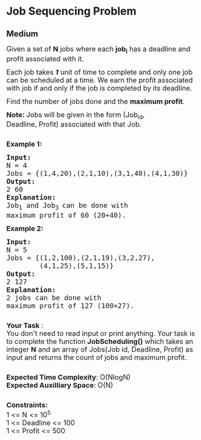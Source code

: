 # Job Sequencing Problem
##  Medium 
<div class="problem-statement" style="user-select: auto;">
                <p style="user-select: auto;"></p><p style="user-select: auto;"><span style="font-size: 18px; user-select: auto;">Given a set of <strong style="user-select: auto;">N</strong> jobs where each <strong style="user-select: auto;">job<sub style="user-select: auto;">i</sub></strong>&nbsp;has a deadline and profit associated with it. </span></p>

<p style="user-select: auto;"><span style="font-size: 18px; user-select: auto;">Each job takes <strong style="user-select: auto;"><em style="user-select: auto;">1</em></strong> unit of time to complete and only one job can be scheduled at a time. We earn the profit associated with job if and only if the job is completed by its deadline. </span></p>

<p style="user-select: auto;"><span style="font-size: 18px; user-select: auto;">Find the number of jobs done and the&nbsp;<strong style="user-select: auto;">maximum profit</strong>.</span></p>

<p style="user-select: auto;"><strong style="user-select: auto;"><span style="font-size: 18px; user-select: auto;">Note: </span></strong><span style="font-size: 18px; user-select: auto;">J</span><span style="font-size: 18px; user-select: auto;">obs will be given in the form (Job<sub style="user-select: auto;">id</sub>, Deadline,&nbsp;Profit) associated with that Job.</span></p>

<p style="user-select: auto;"><br style="user-select: auto;">
<strong style="user-select: auto;"><span style="font-size: 18px; user-select: auto;">Example 1:</span></strong></p>

<pre style="user-select: auto;"><strong style="user-select: auto;"><span style="font-size: 18px; user-select: auto;">Input:
</span></strong><span style="font-size: 18px; user-select: auto;">N = 4
Jobs = {(1,4,20),(2,1,10),(3,1,40),(4,1,30)}
<strong style="user-select: auto;">Output:
</strong>2 60<strong style="user-select: auto;">
Explanation:
</strong>Job<sub style="user-select: auto;">1</sub>&nbsp;and Job<sub style="user-select: auto;">3 </sub>can be done with
maximum profit of 60 (20+40).</span>
</pre>

<p style="user-select: auto;"><strong style="user-select: auto;"><span style="font-size: 18px; user-select: auto;">Example 2:</span></strong></p>

<pre style="user-select: auto;"><strong style="user-select: auto;"><span style="font-size: 18px; user-select: auto;">Input:
</span></strong><span style="font-size: 18px; user-select: auto;">N = 5
Jobs = {(1,2,100),(2,1,19),(3,2,27),
&nbsp;       (4,1,25),(5,1,15)}
<strong style="user-select: auto;">Output:
</strong>2 127<strong style="user-select: auto;">
Explanation:
</strong>2 jobs can be done with
maximum profit of 127 (100+27).</span></pre>

<p style="user-select: auto;"><br style="user-select: auto;">
<span style="font-size: 18px; user-select: auto;"><strong style="user-select: auto;">Your Task</strong> :<br style="user-select: auto;">
You don't need to read input or print anything. Your task is to complete the function <strong style="user-select: auto;">JobScheduling()</strong> which takes an integer <strong style="user-select: auto;">N</strong> and an array of Jobs(Job id, Deadline,&nbsp;Profit) as input and returns the count of jobs and maximum profit.</span></p>

<p style="user-select: auto;"><br style="user-select: auto;">
<span style="font-size: 18px; user-select: auto;"><strong style="user-select: auto;">Expected Time Complexity</strong>: O(NlogN)<br style="user-select: auto;">
<strong style="user-select: auto;">Expected Auxilliary Space</strong>: O(N)</span></p>

<p style="user-select: auto;"><br style="user-select: auto;">
<span style="font-size: 18px; user-select: auto;"><strong style="user-select: auto;">Constraints:</strong><br style="user-select: auto;">
1 &lt;= N &lt;= 10<sup style="user-select: auto;">5</sup><br style="user-select: auto;">
1 &lt;= Deadline &lt;= 100<br style="user-select: auto;">
1 &lt;= Profit &lt;= 500</span></p>
 <p style="user-select: auto;"></p>
            </div>